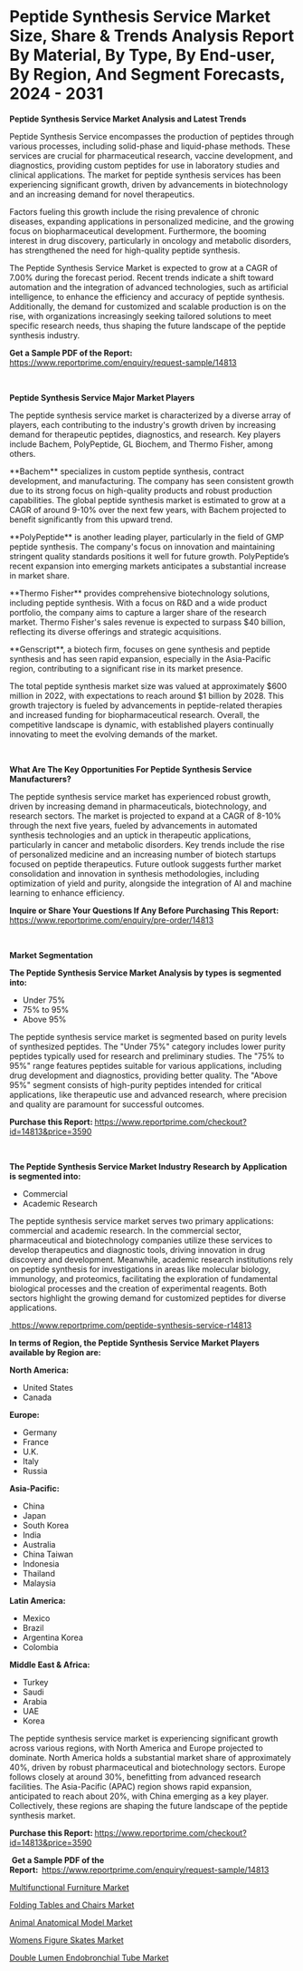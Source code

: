 <p><h1>Peptide Synthesis Service Market Size, Share & Trends Analysis Report By Material, By Type, By End-user, By Region, And Segment Forecasts, 2024 - 2031</h1></p><p><strong>Peptide Synthesis Service Market Analysis and Latest Trends</strong></p>
<p><p>Peptide Synthesis Service encompasses the production of peptides through various processes, including solid-phase and liquid-phase methods. These services are crucial for pharmaceutical research, vaccine development, and diagnostics, providing custom peptides for use in laboratory studies and clinical applications. The market for peptide synthesis services has been experiencing significant growth, driven by advancements in biotechnology and an increasing demand for novel therapeutics. </p><p>Factors fueling this growth include the rising prevalence of chronic diseases, expanding applications in personalized medicine, and the growing focus on biopharmaceutical development. Furthermore, the booming interest in drug discovery, particularly in oncology and metabolic disorders, has strengthened the need for high-quality peptide synthesis.</p><p>The Peptide Synthesis Service Market is expected to grow at a CAGR of 7.00% during the forecast period. Recent trends indicate a shift toward automation and the integration of advanced technologies, such as artificial intelligence, to enhance the efficiency and accuracy of peptide synthesis. Additionally, the demand for customized and scalable production is on the rise, with organizations increasingly seeking tailored solutions to meet specific research needs, thus shaping the future landscape of the peptide synthesis industry.</p></p>
<p><strong>Get a Sample PDF of the Report:&nbsp;</strong> <a href="https://www.reportprime.com/enquiry/request-sample/14813?utm_campaign=1110&utm_medium=2&utm_source=Github&utm_content=ia&utm_term=16112024&utm_id=peptide-synthesis-service">https://www.reportprime.com/enquiry/request-sample/14813</a></p>
<p>&nbsp;</p>
<p><strong>Peptide Synthesis Service Major Market Players</strong></p>
<p><p>The peptide synthesis service market is characterized by a diverse array of players, each contributing to the industry's growth driven by increasing demand for therapeutic peptides, diagnostics, and research. Key players include Bachem, PolyPeptide, GL Biochem, and Thermo Fisher, among others.</p><p>**Bachem** specializes in custom peptide synthesis, contract development, and manufacturing. The company has seen consistent growth due to its strong focus on high-quality products and robust production capabilities. The global peptide synthesis market is estimated to grow at a CAGR of around 9-10% over the next few years, with Bachem projected to benefit significantly from this upward trend.</p><p>**PolyPeptide** is another leading player, particularly in the field of GMP peptide synthesis. The company's focus on innovation and maintaining stringent quality standards positions it well for future growth. PolyPeptide’s recent expansion into emerging markets anticipates a substantial increase in market share.</p><p>**Thermo Fisher** provides comprehensive biotechnology solutions, including peptide synthesis. With a focus on R&D and a wide product portfolio, the company aims to capture a larger share of the research market. Thermo Fisher's sales revenue is expected to surpass $40 billion, reflecting its diverse offerings and strategic acquisitions.</p><p>**Genscript**, a biotech firm, focuses on gene synthesis and peptide synthesis and has seen rapid expansion, especially in the Asia-Pacific region, contributing to a significant rise in its market presence. </p><p>The total peptide synthesis market size was valued at approximately $600 million in 2022, with expectations to reach around $1 billion by 2028. This growth trajectory is fueled by advancements in peptide-related therapies and increased funding for biopharmaceutical research. Overall, the competitive landscape is dynamic, with established players continually innovating to meet the evolving demands of the market.</p></p>
<p>&nbsp;</p>
<p><strong>What Are The Key Opportunities For Peptide Synthesis Service Manufacturers?</strong></p>
<p><p>The peptide synthesis service market has experienced robust growth, driven by increasing demand in pharmaceuticals, biotechnology, and research sectors. The market is projected to expand at a CAGR of 8-10% through the next five years, fueled by advancements in automated synthesis technologies and an uptick in therapeutic applications, particularly in cancer and metabolic disorders. Key trends include the rise of personalized medicine and an increasing number of biotech startups focused on peptide therapeutics. Future outlook suggests further market consolidation and innovation in synthesis methodologies, including optimization of yield and purity, alongside the integration of AI and machine learning to enhance efficiency.</p></p>
<p><strong>Inquire or Share Your Questions If Any Before Purchasing This Report:</strong> <a href="https://www.reportprime.com/enquiry/pre-order/14813?utm_campaign=1110&utm_medium=2&utm_source=Github&utm_content=ia&utm_term=16112024&utm_id=peptide-synthesis-service">https://www.reportprime.com/enquiry/pre-order/14813</a></p>
<p>&nbsp;</p>
<p><strong>Market Segmentation</strong></p>
<p><strong>The Peptide Synthesis Service Market Analysis by types is segmented into:</strong></p>
<p><ul><li>Under 75%</li><li>75% to 95%</li><li>Above 95%</li></ul></p>
<p><p>The peptide synthesis service market is segmented based on purity levels of synthesized peptides. The "Under 75%" category includes lower purity peptides typically used for research and preliminary studies. The "75% to 95%" range features peptides suitable for various applications, including drug development and diagnostics, providing better quality. The "Above 95%" segment consists of high-purity peptides intended for critical applications, like therapeutic use and advanced research, where precision and quality are paramount for successful outcomes.</p></p>
<p><strong>Purchase this Report:&nbsp;</strong><a href="https://www.reportprime.com/checkout?id=14813&price=3590&utm_campaign=1110&utm_medium=2&utm_source=Github&utm_content=ia&utm_term=16112024&utm_id=peptide-synthesis-service">https://www.reportprime.com/checkout?id=14813&price=3590</a></p>
<p>&nbsp;</p>
<p><strong>The Peptide Synthesis Service Market Industry Research by Application is segmented into:</strong></p>
<p><ul><li>Commercial</li><li>Academic Research</li></ul></p>
<p><p>The peptide synthesis service market serves two primary applications: commercial and academic research. In the commercial sector, pharmaceutical and biotechnology companies utilize these services to develop therapeutics and diagnostic tools, driving innovation in drug discovery and development. Meanwhile, academic research institutions rely on peptide synthesis for investigations in areas like molecular biology, immunology, and proteomics, facilitating the exploration of fundamental biological processes and the creation of experimental reagents. Both sectors highlight the growing demand for customized peptides for diverse applications.</p></p>
<p><a href="https://www.reportprime.com/peptide-synthesis-service-r14813?utm_campaign=1110&utm_medium=2&utm_source=Github&utm_content=ia&utm_term=16112024&utm_id=peptide-synthesis-service">&nbsp;https://www.reportprime.com/peptide-synthesis-service-r14813</a></p>
<p><strong>In terms of Region, the Peptide Synthesis Service Market Players available by Region are:</strong></p>
<p>
    <p> <strong> North America: </strong>
        <ul>
            <li>United States</li>
            <li>Canada</li>
        </ul>
        </p> 
    <p> <strong> Europe: </strong>
        <ul>
            <li>Germany</li>
            <li>France</li>
            <li>U.K.</li>
            <li>Italy</li>
            <li>Russia</li>
        </ul>
        </p> 
    <p> <strong> Asia-Pacific: </strong>
        <ul>
            <li>China</li>
            <li>Japan</li>
            <li>South Korea</li>
            <li>India</li>
            <li>Australia</li>
            <li>China Taiwan</li>
            <li>Indonesia</li>
            <li>Thailand</li>
            <li>Malaysia</li>
        </ul>
        </p> 
    <p> <strong> Latin America: </strong>
        <ul>
            <li>Mexico</li>
            <li>Brazil</li>
            <li>Argentina Korea</li>
            <li>Colombia</li>
        </ul>
        </p> 
    <p> <strong> Middle East & Africa: </strong>
        <ul>
            <li>Turkey</li>
            <li>Saudi</li>
            <li>Arabia</li>
            <li>UAE</li>
            <li>Korea</li>
        </ul>
    </p>
    </p>
<p><p>The peptide synthesis service market is experiencing significant growth across various regions, with North America and Europe projected to dominate. North America holds a substantial market share of approximately 40%, driven by robust pharmaceutical and biotechnology sectors. Europe follows closely at around 30%, benefitting from advanced research facilities. The Asia-Pacific (APAC) region shows rapid expansion, anticipated to reach about 20%, with China emerging as a key player. Collectively, these regions are shaping the future landscape of the peptide synthesis market.</p></p>
<p><strong>Purchase this Report: </strong><a href="https://www.reportprime.com/checkout?id=14813&price=3590&utm_campaign=1110&utm_medium=2&utm_source=Github&utm_content=ia&utm_term=16112024&utm_id=peptide-synthesis-service">https://www.reportprime.com/checkout?id=14813&price=3590</a></p>
<p>&nbsp;<strong>Get a Sample PDF of the Report:&nbsp;&nbsp;</strong><a href="https://www.reportprime.com/enquiry/request-sample/14813?utm_campaign=1110&utm_medium=2&utm_source=Github&utm_content=ia&utm_term=16112024&utm_id=peptide-synthesis-service">https://www.reportprime.com/enquiry/request-sample/14813</a></p>
<p><strong></strong></p>
<p><p><a href="https://www.linkedin.com/pulse/emerging-technologies-reshaping-multifunctional-furniture-market-qs3ue?utm_campaign=1110&utm_medium=2&utm_source=Github&utm_content=ia&utm_term=16112024&utm_id=peptide-synthesis-service">Multifunctional Furniture Market</a></p><p><a href="https://www.linkedin.com/pulse/global-folding-tables-chairs-market-trends-analysis-future-growth-hkmie?utm_campaign=1110&utm_medium=2&utm_source=Github&utm_content=ia&utm_term=16112024&utm_id=peptide-synthesis-service">Folding Tables and Chairs Market</a></p><p><a href="https://issuu.com/reportprime-2/docs/animal-anatomical-model-market-size_af4a47f99ce34e?utm_campaign=1110&utm_medium=2&utm_source=Github&utm_content=ia&utm_term=16112024&utm_id=peptide-synthesis-service">Animal Anatomical Model Market</a></p><p><a href="https://www.linkedin.com/pulse/womens-figure-skates-market-revolution-2024-2031-trends-shaping-t8toe?utm_campaign=1110&utm_medium=2&utm_source=Github&utm_content=ia&utm_term=16112024&utm_id=peptide-synthesis-service">Womens Figure Skates Market</a></p><p><a href="https://issuu.com/reportprime-2/docs/double-lumen-endobronchial-tube-mar_afd597927aa378?utm_campaign=1110&utm_medium=2&utm_source=Github&utm_content=ia&utm_term=16112024&utm_id=peptide-synthesis-service">Double Lumen Endobronchial Tube Market</a></p></p>